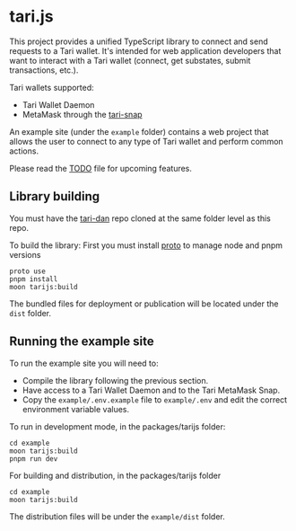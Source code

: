 # tari.js

This project provides a unified TypeScript library to connect and send requests to a Tari wallet. It's intended for web application developers that want to interact with a Tari wallet (connect, get substates, submit transactions, etc.).

Tari wallets supported:
* Tari Wallet Daemon
* MetaMask through the [tari-snap](https://github.com/tari-project/tari-snap)

An example site (under the `example` folder) contains a web project that allows the user to connect to any type of Tari wallet and perform common actions.

Please read the [TODO](TODO.md) file for upcoming features.

## Library building

You must have the [tari-dan](https://github.com/tari-project/tari-dan) repo cloned at the same folder level as this repo.

To build the library:
First you must install [proto](https://moonrepo.dev/proto) to manage node and pnpm versions 
```shell
proto use
pnpm install
moon tarijs:build
```

The bundled files for deployment or publication will be located under the `dist` folder.

## Running the example site

To run the example site you will need to:
* Compile the library following the previous section.
* Have access to a Tari Wallet Daemon and to the Tari MetaMask Snap.
* Copy the `example/.env.example` file to `example/.env` and edit the correct environment variable values.

To run in development mode, in the packages/tarijs folder:
```shell
cd example
moon tarijs:build
pnpm run dev
```

For building and distribution,  in the packages/tarijs folder
```shell
cd example
moon tarijs:build
```
The distribution files will be under the `example/dist` folder. 

